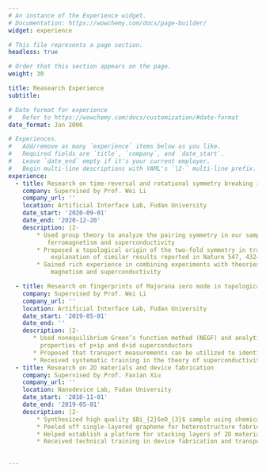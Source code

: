 ```yaml
---
# An instance of the Experience widget.
# Documentation: https://wowchemy.com/docs/page-builder/
widget: experience

# This file represents a page section.
headless: true

# Order that this section appears on the page.
weight: 30

title: Reasearch Experience
subtitle:

# Date format for experience
#   Refer to https://wowchemy.com/docs/customization/#date-format
date_format: Jan 2006

# Experiences.
#   Add/remove as many `experience` items below as you like.
#   Required fields are `title`, `company`, and `date_start`.
#   Leave `date_end` empty if it's your current employer.
#   Begin multi-line descriptions with YAML's `|2-` multi-line prefix.
experience:
  - title: Research on time-reversal and rotational symmetry breaking in superconductors
    company: Supervised by Prof. Wei Li
    company_url: ''
    location: Artificial Interface Lab, Fudan University
    date_start: '2020-09-01'
    date_end: '2020-12-20'
    description: |2-
        * Used group theory to analyze the pairing symmetry in our sample and help explain the coexistence of
           ferromagnetism and superconductivity 
        * Proposed a topological origin of the two-fold symmetry in transverse resistance, which provided a new
            explanation of similar results reported in Nature 547, 432–435 (2017) 
        * Gained rich experience in combining experiments with theories to better understand interplay between
            magnetism and superconductivity    

  - title: Research on fingerprints of Majorana zero mode in topological superconductors
    company: Supervised by Prof. Wei Li
    company_url: ''
    location: Artificial Interface Lab, Fudan University
    date_start: '2019-05-01'
    date_end: ''
    description: |2-
       * Used nonequilibrium Green’s function method (NEGF) and analytical methods to calculate the transport
         properties of p+ip and d+id superconductors 
       * Proposed that transport measurements can be utilized to identify the existence of Majorana zero mode in p+ip and d+id superconductors 
       * Received systematic training in the theory of superconductivity
  - title: Research on 2D materials and device fabrication
    company: Supervised by Prof. Faxian Xiu
    company_url: ''
    location: Nanodevice Lab, Fudan University
    date_start: '2018-11-01'
    date_end: '2019-05-01'
    description: |2-
        * Synthesized high quality $Bi_{2}SeO_{3}$ sample using chemical vapor deposition method (CVD)
        * Peeled off single-layered graphene for heterostructure fabrication 
        * Helped establish a platform for stacking layers of 2D materials controlled by LabView 
        * Received technical training in device fabrication and transport measurement

  
---
```

